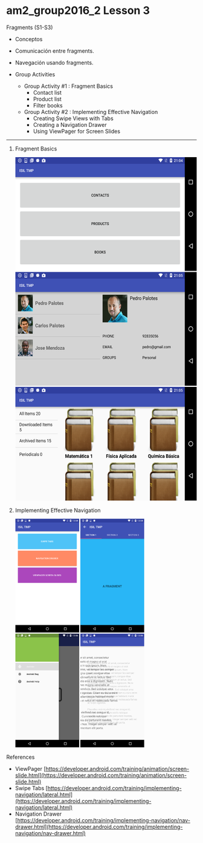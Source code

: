 # am2_group2016_2 Lesson 3

Fragments (S1-S3)

- Conceptos
- Comunicación entre fragments.
- Navegación usando fragments.
- Group Activities

    * Group Activity #1 : Fragment Basics
        - Contact list
        - Product list
        - Filter books
   * Group Activity #2 : Implementing Effective Navigation
        - Creating Swipe Views with Tabs
        - Creating a Navigation Drawer
        - Using ViewPager for Screen Slides
   
---

1. Fragment Basics
   
      <img src="https://github.com/ISILAndroid/am2_group2016_2/blob/Lesson3/images/FragmentBasics01.png" height="300">

      <img src="https://github.com/ISILAndroid/am2_group2016_2/blob/Lesson3/images/FragmentBasics02.png" height="300">
      
      <img src="https://github.com/ISILAndroid/am2_group2016_2/blob/Lesson3/images/FragmentBasics03.png" height="300">
      
2. Implementing Effective Navigation
   
      <img src="https://github.com/ISILAndroid/am2_group2016_2/blob/Lesson3/images/FragmentNavigation01.png" height="300">

      <img src="https://github.com/ISILAndroid/am2_group2016_2/blob/Lesson3/images/FragmentNavigation02.png" height="300">
      
      <img src="https://github.com/ISILAndroid/am2_group2016_2/blob/Lesson3/images/FragmentNavigation03.png" height="300">
      
      <img src="https://github.com/ISILAndroid/am2_group2016_2/blob/Lesson3/images/FragmentNavigation04.png" height="300">

References 
  - ViewPager [https://developer.android.com/training/animation/screen-slide.html](https://developer.android.com/training/animation/screen-slide.html)
  - Swipe Tabs [https://developer.android.com/training/implementing-navigation/lateral.html](https://developer.android.com/training/implementing-navigation/lateral.html)
  - Navigation Drawer [https://developer.android.com/training/implementing-navigation/nav-drawer.html](https://developer.android.com/training/implementing-navigation/nav-drawer.html)
  
